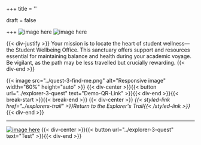 +++
title = ''

draft = false

+++
![image here](../images/explorer-3.png#center)
![image here](../images/mindful-journey.png#center)

{{< div-justify >}}
 Your mission is to locate the heart of student wellness—the Student Wellbeing Office. This sanctuary offers support and resources essential for maintaining balance and health during your academic voyage. Be vigilant, as the path may be less travelled but crucially rewarding.
{{< div-end >}}

{{< image src="../quest-3-find-me.png" alt="Responsive image" width="60%" height="auto" >}}
{{< div-center >}}{{< button url="../explorer-3-quest" text="Demo-QR-Link" >}}{{< div-end >}}{{< break-start >}}{{< break-end >}}
{{< div-center >}}
*{{< styled-link href="../explorers-trail" >}}Return to the Explorer's Trail{{< /styled-link >}}*{{< div-end >}}
___
[![image here](../images/lost-icon.png#center)](../lost)
{{< div-center >}}{{< button url="../explorer-3-quest" text="Test" >}}{{< div-end >}}